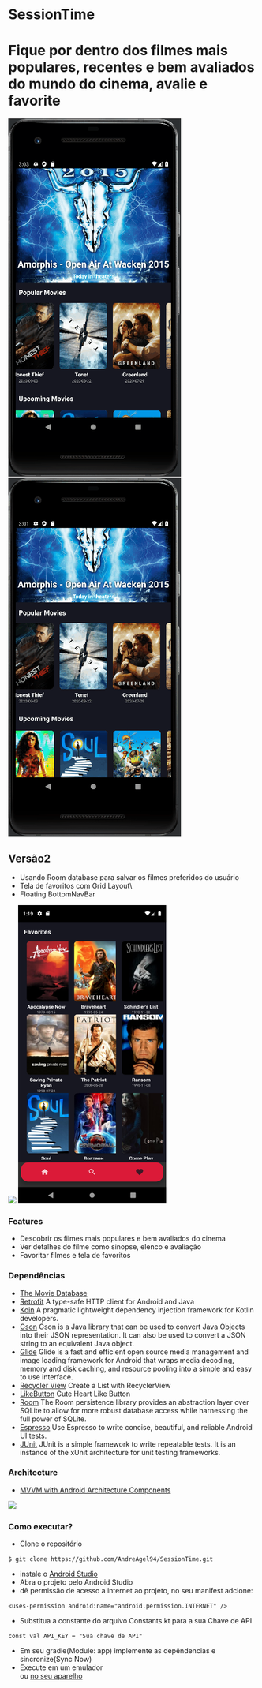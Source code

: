 # SessionTime

# Fique por dentro dos filmes mais populares, recentes e bem avaliados do mundo do cinema, avalie e favorite  

<p float="left">
  <img src="https://github.com/AndreAgel94/SessionTime/blob/dev/app/src/main/res/drawable/c.gif"/>
  <img src="https://github.com/AndreAgel94/SessionTime/blob/dev/app/src/main/res/drawable/b.gif"/> 
</p>

## Versão2
* Usando Room database para salvar os filmes preferidos do usuário
* Tela de favoritos com Grid Layout\
* Floating BottomNavBar

<p float="left">
  <img src="https://github.com/AndreAgel94/SessionTime/blob/dev/app/src/main/res/drawable/v2.gif"/>
  <img src="https://github.com/AndreAgel94/SessionTime/blob/dev/app/src/main/res/drawable/favoritescreen.png" width="300px" height="605px"/> 
</p>

### Features
* Descobrir os filmes mais populares e bem avaliados do cinema
* Ver detalhes do filme como sinopse, elenco e avaliação
* Favoritar filmes e tela de favoritos

### Dependências 
* [The Movie Database](https://developer.marvel.com/)
* [Retrofit](https://square.github.io/retrofit/)
A type-safe HTTP client for Android and Java
* [Koin](https://insert-koin.io/)
A pragmatic lightweight dependency injection framework for Kotlin developers.
* [Gson](https://github.com/google/gson)
Gson is a Java library that can be used to convert Java Objects into their JSON representation. 
It can also be used to convert a JSON string to an equivalent Java object.
* [Glide](https://github.com/bumptech/glide)
Glide is a fast and efficient open source media management and image loading framework for Android that wraps media decoding,
memory and disk caching, and resource pooling into a simple and easy to use interface.
* [Recycler View](https://developer.android.com/guide/topics/ui/layout/recyclerview)
Create a List with RecyclerView
* [LikeButton](https://github.com/jd-alexander/LikeButton)
Cute Heart Like Button 
* [Room](https://developer.android.com/jetpack/androidx/releases/room)
The Room persistence library provides an abstraction layer over SQLite to allow for more robust database access while harnessing the full power of SQLite.
* [Espresso](https://developer.android.com/training/testing/espresso)
Use Espresso to write concise, beautiful, and reliable Android UI tests.
* [JUnit](https://junit.org/junit4/)
JUnit is a simple framework to write repeatable tests. It is an instance of the xUnit architecture for unit testing frameworks.

### Architecture
  * [MVVM with Android Architecture Components](https://developer.android.com/jetpack/docs/guide#recommended-app-arch)    
  

<img src="https://user-images.githubusercontent.com/25203907/73149177-d0c80000-409e-11ea-8899-4d99f7afea95.png" width="500"/>


### Como executar?
* Clone o repositório <br />
```
$ git clone https://github.com/AndreAgel94/SessionTime.git
```
* instale o [Android Studio](https://developer.android.com/studio/?gclid=Cj0KCQjwqfz6BRD8ARIsAIXQCf1TDuk2Rpr7UFi3W57PvX4WS4dVyMI8QK0uaK-zYwq1T-TweWTCuvYaAhm8EALw_wcB&gclsrc=aw.ds)
* Abra o projeto pelo Android Studio
* dê permissão de acesso a internet ao projeto, no seu manifest adcione: <br />

```
<uses-permission android:name="android.permission.INTERNET" />
```

* Substitua a constante do arquivo Constants.kt para a sua Chave de API

```
const val API_KEY = "Sua chave de API"
```

* Em seu gradle(Module: app) implemente as depêndencias e sincronize(Sync Now)
* Execute em um emulador <br /> 
ou [no seu aparelho](https://developer.android.com/training/basics/firstapp/running-app?hl=pt-br)
